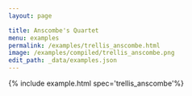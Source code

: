 ```yaml
---
layout: page

title: Anscombe's Quartet
menu: examples
permalink: /examples/trellis_anscombe.html
image: /examples/compiled/trellis_anscombe.png
edit_path: _data/examples.json
---
```




{% include example.html spec='trellis_anscombe'%}
